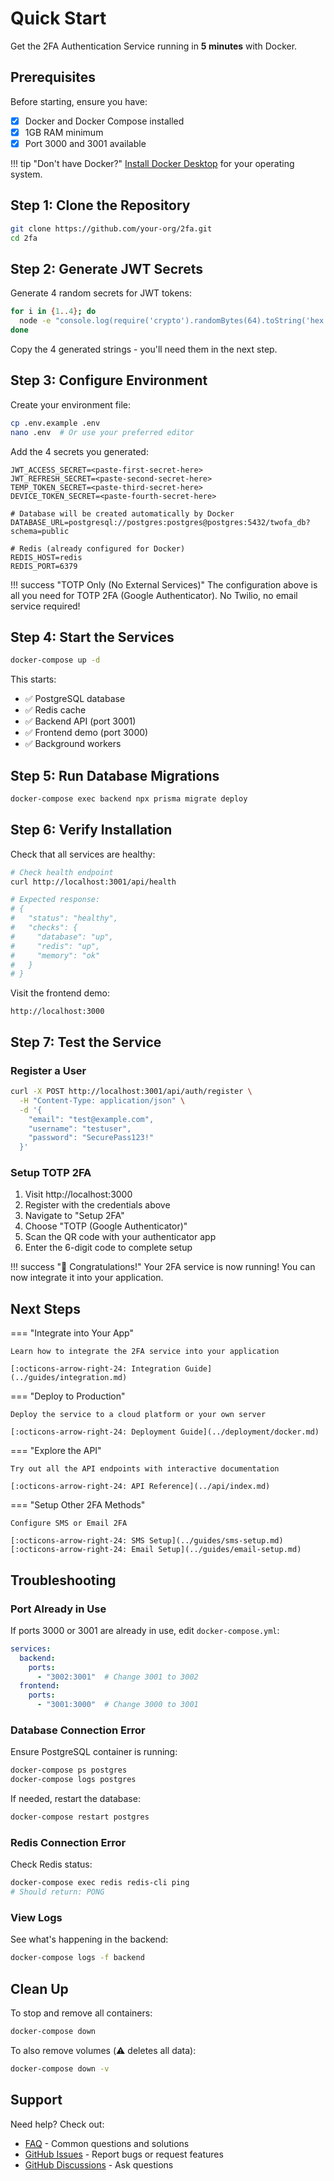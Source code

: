# Quick Start

Get the 2FA Authentication Service running in **5 minutes** with Docker.

## Prerequisites

Before starting, ensure you have:

- [x] Docker and Docker Compose installed
- [x] 1GB RAM minimum
- [x] Port 3000 and 3001 available

!!! tip "Don't have Docker?"
    [Install Docker Desktop](https://www.docker.com/products/docker-desktop/) for your operating system.

## Step 1: Clone the Repository

```bash
git clone https://github.com/your-org/2fa.git
cd 2fa
```

## Step 2: Generate JWT Secrets

Generate 4 random secrets for JWT tokens:

```bash
for i in {1..4}; do
  node -e "console.log(require('crypto').randomBytes(64).toString('hex'))"
done
```

Copy the 4 generated strings - you'll need them in the next step.

## Step 3: Configure Environment

Create your environment file:

```bash
cp .env.example .env
nano .env  # Or use your preferred editor
```

Add the 4 secrets you generated:

```env title=".env"
JWT_ACCESS_SECRET=<paste-first-secret-here>
JWT_REFRESH_SECRET=<paste-second-secret-here>
TEMP_TOKEN_SECRET=<paste-third-secret-here>
DEVICE_TOKEN_SECRET=<paste-fourth-secret-here>

# Database will be created automatically by Docker
DATABASE_URL=postgresql://postgres:postgres@postgres:5432/twofa_db?schema=public

# Redis (already configured for Docker)
REDIS_HOST=redis
REDIS_PORT=6379
```

!!! success "TOTP Only (No External Services)"
    The configuration above is all you need for TOTP 2FA (Google Authenticator).
    No Twilio, no email service required!

## Step 4: Start the Services

```bash
docker-compose up -d
```

This starts:

- ✅ PostgreSQL database
- ✅ Redis cache
- ✅ Backend API (port 3001)
- ✅ Frontend demo (port 3000)
- ✅ Background workers

## Step 5: Run Database Migrations

```bash
docker-compose exec backend npx prisma migrate deploy
```

## Step 6: Verify Installation

Check that all services are healthy:

```bash
# Check health endpoint
curl http://localhost:3001/api/health

# Expected response:
# {
#   "status": "healthy",
#   "checks": {
#     "database": "up",
#     "redis": "up",
#     "memory": "ok"
#   }
# }
```

Visit the frontend demo:

```
http://localhost:3000
```

## Step 7: Test the Service

### Register a User

```bash
curl -X POST http://localhost:3001/api/auth/register \
  -H "Content-Type: application/json" \
  -d '{
    "email": "test@example.com",
    "username": "testuser",
    "password": "SecurePass123!"
  }'
```

### Setup TOTP 2FA

1. Visit http://localhost:3000
2. Register with the credentials above
3. Navigate to "Setup 2FA"
4. Choose "TOTP (Google Authenticator)"
5. Scan the QR code with your authenticator app
6. Enter the 6-digit code to complete setup

!!! success "🎉 Congratulations!"
    Your 2FA service is now running! You can now integrate it into your application.

## Next Steps

=== "Integrate into Your App"

    Learn how to integrate the 2FA service into your application

    [:octicons-arrow-right-24: Integration Guide](../guides/integration.md)

=== "Deploy to Production"

    Deploy the service to a cloud platform or your own server

    [:octicons-arrow-right-24: Deployment Guide](../deployment/docker.md)

=== "Explore the API"

    Try out all the API endpoints with interactive documentation

    [:octicons-arrow-right-24: API Reference](../api/index.md)

=== "Setup Other 2FA Methods"

    Configure SMS or Email 2FA

    [:octicons-arrow-right-24: SMS Setup](../guides/sms-setup.md)
    [:octicons-arrow-right-24: Email Setup](../guides/email-setup.md)

## Troubleshooting

### Port Already in Use

If ports 3000 or 3001 are already in use, edit `docker-compose.yml`:

```yaml
services:
  backend:
    ports:
      - "3002:3001"  # Change 3001 to 3002
  frontend:
    ports:
      - "3001:3000"  # Change 3000 to 3001
```

### Database Connection Error

Ensure PostgreSQL container is running:

```bash
docker-compose ps postgres
docker-compose logs postgres
```

If needed, restart the database:

```bash
docker-compose restart postgres
```

### Redis Connection Error

Check Redis status:

```bash
docker-compose exec redis redis-cli ping
# Should return: PONG
```

### View Logs

See what's happening in the backend:

```bash
docker-compose logs -f backend
```

## Clean Up

To stop and remove all containers:

```bash
docker-compose down
```

To also remove volumes (⚠️ deletes all data):

```bash
docker-compose down -v
```

## Support

Need help? Check out:

- [FAQ](../faq.md) - Common questions and solutions
- [GitHub Issues](https://github.com/your-org/2fa/issues) - Report bugs or request features
- [GitHub Discussions](https://github.com/your-org/2fa/discussions) - Ask questions
